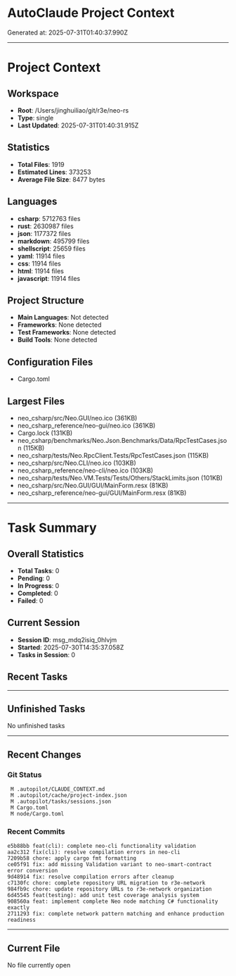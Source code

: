 # AutoClaude Project Context

Generated at: 2025-07-31T01:40:37.990Z

---

# Project Context

## Workspace
- **Root**: /Users/jinghuiliao/git/r3e/neo-rs
- **Type**: single
- **Last Updated**: 2025-07-31T01:40:31.915Z

## Statistics
- **Total Files**: 1919
- **Estimated Lines**: 373253
- **Average File Size**: 8477 bytes

## Languages
- **csharp**: 5712763 files
- **rust**: 2630987 files
- **json**: 1177372 files
- **markdown**: 495799 files
- **shellscript**: 25659 files
- **yaml**: 11914 files
- **css**: 11914 files
- **html**: 11914 files
- **javascript**: 11914 files

## Project Structure
- **Main Languages**: Not detected
- **Frameworks**: None detected
- **Test Frameworks**: None detected
- **Build Tools**: None detected

## Configuration Files
- Cargo.toml


## Largest Files
- neo_csharp/src/Neo.GUI/neo.ico (361KB)
- neo_csharp_reference/neo-gui/neo.ico (361KB)
- Cargo.lock (131KB)
- neo_csharp/benchmarks/Neo.Json.Benchmarks/Data/RpcTestCases.json (115KB)
- neo_csharp/tests/Neo.RpcClient.Tests/RpcTestCases.json (115KB)
- neo_csharp/src/Neo.CLI/neo.ico (103KB)
- neo_csharp_reference/neo-cli/neo.ico (103KB)
- neo_csharp/tests/Neo.VM.Tests/Tests/Others/StackLimits.json (101KB)
- neo_csharp/src/Neo.GUI/GUI/MainForm.resx (81KB)
- neo_csharp_reference/neo-gui/GUI/MainForm.resx (81KB)


---

# Task Summary

## Overall Statistics
- **Total Tasks**: 0
- **Pending**: 0
- **In Progress**: 0
- **Completed**: 0
- **Failed**: 0

## Current Session
- **Session ID**: msg_mdq2isiq_0hlvjm
- **Started**: 2025-07-30T14:35:37.058Z
- **Tasks in Session**: 0

## Recent Tasks



---

## Unfinished Tasks
No unfinished tasks

---

## Recent Changes

### Git Status
```
 M .autopilot/CLAUDE_CONTEXT.md
 M .autopilot/cache/project-index.json
 M .autopilot/tasks/sessions.json
 M Cargo.toml
 M node/Cargo.toml

```

### Recent Commits
```
e5b88bb feat(cli): complete neo-cli functionality validation
aa2c312 fix(cli): resolve compilation errors in neo-cli
7209b58 chore: apply cargo fmt formatting
ce05f91 fix: add missing Validation variant to neo-smart-contract error conversion
9d48914 fix: resolve compilation errors after cleanup
c7130fc chore: complete repository URL migration to r3e-network
984fb9c chore: update repository URLs to r3e-network organization
6d45545 feat(testing): add unit test coverage analysis system
908560a feat: implement complete Neo node matching C# functionality exactly
2711293 fix: complete network pattern matching and enhance production readiness

```

---

## Current File
No file currently open